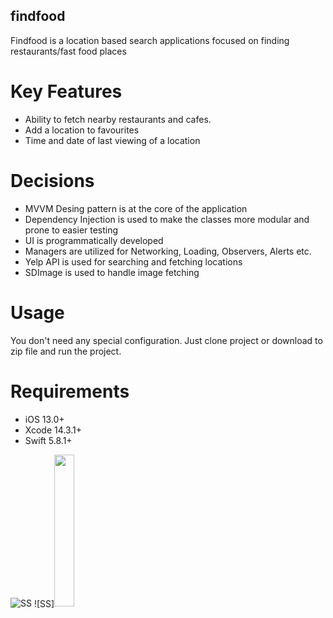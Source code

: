 ## findfood
Findfood is a location based search applications focused on finding restaurants/fast food places

# Key Features
* Ability to fetch nearby restaurants and cafes.
* Add a location to favourites
* Time and date of last viewing of a location

# Decisions
* MVVM Desing pattern is at the core of the application
* Dependency Injection is used to make the classes more modular and prone to easier testing
* UI is programmatically developed
* Managers are utilized for Networking, Loading, Observers, Alerts etc.
* Yelp API is used for searching and fetching locations
* SDImage is used to handle image fetching

# Usage
You don't need any special configuration. Just clone project or download to zip file and run the project.

# Requirements
* iOS 13.0+
* Xcode 14.3.1+
* Swift 5.8.1+

![SS](<img src="https://github.com/bertayyonel95/findfood/assets/58642825/f3653ca8-2b30-4579-96bd-9f1dfa7c26b2" width=25% height=25%>)
![SS]<img src="https://github.com/bertayyonel95/findfood/assets/58642825/3b0b31fe-15f5-4997-a508-ffaea924ad32" width=25% height=25%>
